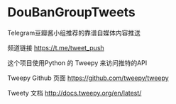 # DouBanGroupTweets
Telegram豆瓣酱小组推荐的靠谱自媒体内容推送

频道链接
  https://t.me/tweet_push

这个项目使用Python 的 Tweepy 来访问推特的API

Tweepy Github 页面 
  https://github.com/tweepy/tweepy
  
Tweety 文档
  http://docs.tweepy.org/en/latest/
